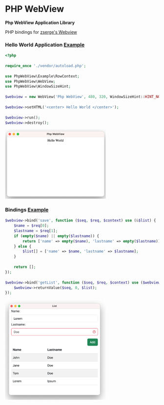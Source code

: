 # PHP WebView

**Php WebView Application Library**

PHP bindings for [zserge's Webview](https://github.com/webview/webview)

### Hello World Application [Example](https://github.com/0hr/php-webview/tree/main/examples/helloworld)

```php
<?php

require_once './vendor/autoload.php';

use PhpWebView\Example\RowContext;
use PhpWebView\WebView;
use PhpWebView\WindowSizeHint;

$webview = new WebView('Php WebView', 480, 320, WindowSizeHint::HINT_NONE, true);

$webview->setHTML('<center> Hello World </center>');

$webview->run();
$webview->destroy();

```

<img src="examples/helloworld/helloworld.png" width="330px">

### Bindings [Example](https://github.com/0hr/php-webview/tree/main/examples/bindings)

```php
$webview->bind('save', function ($seq, $req, $context) use (&$list) {
    $name = $req[0];
    $lastname = $req[1];
    if (empty($name) || empty($lastname)) {
        return ['name' => empty($name), 'lastname' => empty($lastname)];
    } else {
        $list[] = ['name' => $name, 'lastname' => $lastname];
    }

    return [];
});

$webview->bind('getList', function ($seq, $req, $context) use ($webview, &$list) {
    $webview->returnValue($seq, 0, $list);
});
```

<img src="examples/bindings/binding.png" width="330px">